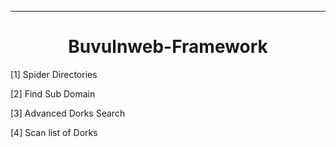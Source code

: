 <hr></hr>
<h1 align="center">Buvulnweb-Framework</h1>
 <p>[1] Spider Directories<br></p>
 <p>[2] Find Sub Domain<br></p>
  <p>[3] Advanced Dorks Search </p>
  <p>[4] Scan list of Dorks </p>
 
<pre>
</pre>





